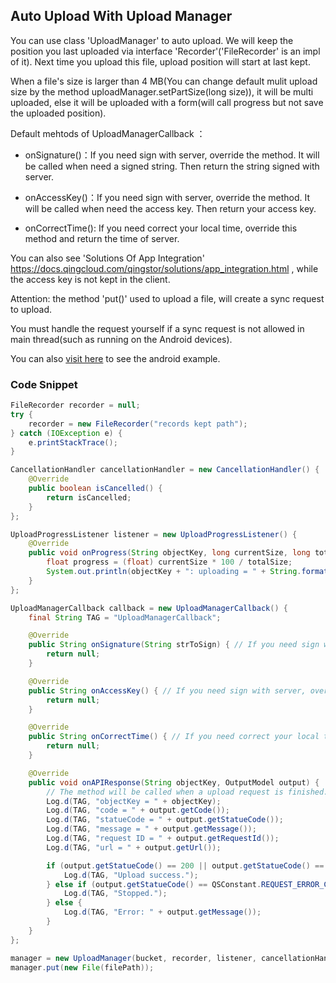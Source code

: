 ## Auto Upload With Upload Manager

You can use class 'UploadManager' to auto upload.
We will keep the position you last uploaded via interface 'Recorder'('FileRecorder' is an impl of it).
Next time you upload this file, upload position will start at last kept.

When a file's size is larger than 4 MB(You can change default mulit upload size by the method uploadManager.setPartSize(long size)), it will be multi uploaded,
else it will be uploaded with a form(will call progress but not save the uploaded position).

Default mehtods of UploadManagerCallback ：

- onSignature()：If you need sign with server, override the method. It will be called when need a signed string. Then return the string signed with server.

- onAccessKey()：If you need sign with server, override the method. It will be called when need the access key. Then return your access key.

- onCorrectTime(): If you need correct your local time, override this method and return the time of server.

You can also see 'Solutions Of App Integration' https://docs.qingcloud.com/qingstor/solutions/app_integration.html , while the access key is not kept in the client.

Attention: the method 'put()' used to upload a file,
will create a sync request to upload.

You must handle the request yourself if a sync request is not allowed
in main thread(such as running on the Android devices).

You can also [visit here](https://github.com/chengwwYunify/qingstor-upload-test) to see the android example.

### Code Snippet

```java
FileRecorder recorder = null;
try {
    recorder = new FileRecorder("records kept path");
} catch (IOException e) {
    e.printStackTrace();
}

CancellationHandler cancellationHandler = new CancellationHandler() {
    @Override
    public boolean isCancelled() {
        return isCancelled;
    }
};

UploadProgressListener listener = new UploadProgressListener() {
    @Override
    public void onProgress(String objectKey, long currentSize, long totalSize) {
        float progress = (float) currentSize * 100 / totalSize;
        System.out.println(objectKey + ": uploading = " + String.format("%.2f", progress) + " %");
    }
};

UploadManagerCallback callback = new UploadManagerCallback() {
    final String TAG = "UploadManagerCallback";

    @Override
    public String onSignature(String strToSign) { // If you need sign with server, override this method, send 'strToSign' to server and return signed string.
        return null;
    }

    @Override
    public String onAccessKey() { // If you need sign with server, override this method and return the access key.
        return null;
    }

    @Override
    public String onCorrectTime() { // If you need correct your local time, override this method and return the time of server.
        return null;
    }

    @Override
    public void onAPIResponse(String objectKey, OutputModel output) {
        // The method will be called when a upload request is finished.
        Log.d(TAG, "objectKey = " + objectKey);
        Log.d(TAG, "code = " + output.getCode());
        Log.d(TAG, "statueCode = " + output.getStatueCode());
        Log.d(TAG, "message = " + output.getMessage());
        Log.d(TAG, "request ID = " + output.getRequestId());
        Log.d(TAG, "url = " + output.getUrl());

        if (output.getStatueCode() == 200 || output.getStatueCode() == 201) {
            Log.d(TAG, "Upload success.");
        } else if (output.getStatueCode() == QSConstant.REQUEST_ERROR_CANCELLED) {
            Log.d(TAG, "Stopped.");
        } else {
            Log.d(TAG, "Error: " + output.getMessage());
        }
    }
};

manager = new UploadManager(bucket, recorder, listener, cancellationHandler, callback);
manager.put(new File(filePath));

```
